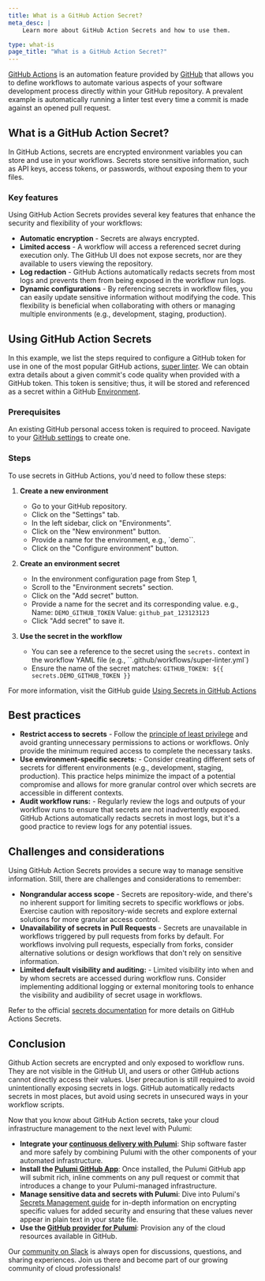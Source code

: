 ```yaml
---
title: What is a GitHub Action Secret?
meta_desc: |
    Learn more about GitHub Action Secrets and how to use them.

type: what-is
page_title: "What is a GitHub Action Secret?"
---
```


[GitHub Actions](https://github.com/features/actions) is an automation feature provided by [GitHub](https://github.com/) that allows you to define workflows to automate various aspects of your software development process directly within your GitHub repository. A prevalent example is automatically running a linter test every time a commit is made against an opened pull request.

## What is a GitHub Action Secret?

In GitHub Actions, secrets are encrypted environment variables you can store and use in your workflows. Secrets store sensitive information, such as API keys, access tokens, or passwords, without exposing them to your files.

### Key features

Using GitHub Action Secrets provides several key features that enhance the security and flexibility of your workflows:

- **Automatic encryption** - Secrets are always encrypted.
- **Limited access** - A workflow will access a referenced secret during execution only. The GitHub UI does not expose secrets, nor are they available to users viewing the repository.
- **Log redaction** - GitHub Actions automatically redacts secrets from most logs and prevents them from being exposed in the workflow run logs.
- **Dynamic configurations** - By referencing secrets in workflow files, you can easily update sensitive information without modifying the code. This flexibility is beneficial when collaborating with others or managing multiple environments (e.g., development, staging, production).

## Using GitHub Action Secrets

In this example, we list the steps required to configure a GitHub token for use in one of the most popular GitHub actions, [super linter](https://github.com/marketplace/actions/super-linter). We can obtain extra details about a given commit's code quality when provided with a GitHub token. This token is sensitive; thus, it will be stored and referenced as a secret within a GitHub [Environment](https://docs.github.com/en/actions/deployment/targeting-different-environments/using-environments-for-deployment).

### Prerequisites

An existing GitHub personal access token is required to proceed. Navigate to your [GitHub settings](https://github.com/settings/personal-access-tokens/new) to create one.

### Steps

To use secrets in GitHub Actions, you'd need to follow these steps:

1. **Create a new environment**

    - Go to your GitHub repository.
    - Click on the "Settings" tab.
    - In the left sidebar, click on "Environments".
    - Click on the "New environment" button.
    - Provide a name for the environment, e.g., `demo``.
    - Click on the "Configure environment" button.

2. **Create an environment secret**

    - In the environment configuration page from Step 1,
    - Scroll to the "Environment secrets" section.
    - Click on the "Add secret" button.
    - Provide a name for the secret and its corresponding value.
        e.g., Name: `DEMO_GITHUB_TOKEN`
            Value: `github_pat_123123123`
    - Click "Add secret" to save it.

3. **Use the secret in the workflow**

    - You can see a reference to the secret using the `secrets.` context in the workflow YAML file (e.g., ``.github/workflows/super-linter.yml`)
    - Ensure the name of the secret matches: `GITHUB_TOKEN: ${{ secrets.DEMO_GITHUB_TOKEN }}`

For more information, visit the GitHub guide [Using Secrets in GitHub Actions](https://docs.github.com/en/actions/security-guides/using-secrets-in-github-actions)

## Best practices

- **Restrict access to secrets** - Follow the [principle of least privilege](https://en.wikipedia.org/wiki/Principle_of_least_privilege) and avoid granting unnecessary permissions to actions or workflows. Only provide the minimum required access to complete the necessary tasks.
- **Use environment-specific secrets:** - Consider creating different sets of secrets for different environments (e.g., development, staging, production). This practice helps minimize the impact of a potential compromise and allows for more granular control over which secrets are accessible in different contexts.
- **Audit workflow runs:** - Regularly review the logs and outputs of your workflow runs to ensure that secrets are not inadvertently exposed. GitHub Actions automatically redacts secrets in most logs, but it's a good practice to review logs for any potential issues.

## Challenges and considerations

Using GitHub Action Secrets provides a secure way to manage sensitive information. Still, there are challenges and considerations to remember:

- **Nongrandular access scope** - Secrets are repository-wide, and there's no inherent support for limiting secrets to specific workflows or jobs. Exercise caution with repository-wide secrets and explore external solutions for more granular access control.
- **Unavailability of secrets in Pull Requests** - Secrets are unavailable in workflows triggered by pull requests from forks by default. For workflows involving pull requests, especially from forks, consider alternative solutions or design workflows that don't rely on sensitive information.
- **Limited default visibility and auditing:** - Limited visibility into when and by whom secrets are accessed during workflow runs. Consider implementing additional logging or external monitoring tools to enhance the visibility and audibility of secret usage in workflows.

Refer to the official [secrets documentation](https://docs.github.com/en/actions/security-guides/encrypted-secrets) for more details on GitHub Actions Secrets.

## Conclusion

Github Action secrets are encrypted and only exposed to workflow runs. They are not visible in the GitHub UI, and users or other GitHub actions cannot directly access their values. User precaution is still required to avoid unintentionally exposing secrets in logs. GitHub automatically redacts secrets in most places, but avoid using secrets in unsecured ways in your workflow scripts.

Now that you know about GitHub Action secrets, take your cloud infrastructure management to the next level with Pulumi:

- **Integrate your [continuous delivery with Pulumi](https://www.pulumi.com/docs/using-pulumi/continuous-delivery/github-actions/)**: Ship software faster and more safely by combining Pulumi with the other components of your automated infrastructure.
- **Install the [Pulumi GitHub App](https://www.pulumi.com/docs/using-pulumi/continuous-delivery/github-app/)**:  Once installed, the Pulumi GitHub app will submit rich, inline comments on any pull request or commit that introduces a change to your Pulumi-managed infrastructure.
- **Manage sensitive data and secrets with Pulumi**: Dive into Pulumi's [Secrets Management guide](/blog/managing-secrets-with-pulumi/) for in-depth information on encrypting specific values for added security and ensuring that these values never appear in plain text in your state file​.
- **Use the [GitHub provider for Pulumi](https://www.pulumi.com/registry/packages/github/#github)**: Provision any of the cloud resources available in GitHub.

Our [community on Slack](https://slack.pulumi.com/) is always open for discussions, questions, and sharing experiences. Join us there and become part of our growing community of cloud professionals!
